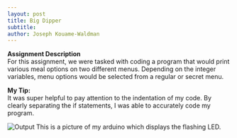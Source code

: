 ```yaml
---
layout: post
title: Big Dipper
subtitle:
author: Joseph Kouame-Waldman
---
```

**Assignment Description**\
For this assignment, we were tasked with coding a program that would print various meal options on two different menus. Depending on the integer variables, menu options would be selected from a regular or secret menu.

**My Tip:**\
It was super helpful to pay attention to the indentation of my code. By clearly separating the if statements, I was able to accurately code my program.

![Output](https://josephk-w.github.io/assets/img/Image1104.jpeg)
This is a picture of my arduino which displays the flashing LED.
